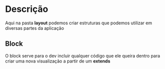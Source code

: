# Descrição

Aqui na pasta **layout** podemos criar estruturas que podemos utilizar em diversas partes da aplicação

## Block

O block serve para o dev incluir qualquer código que ele queira dentro para criar uma nova visualização a partir de um **extends**
